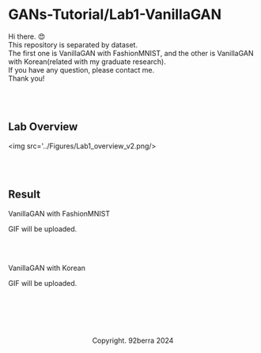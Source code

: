 # GANs-Tutorial/Lab1-VanillaGAN

Hi there. 😍 <br/>
This repository is separated by dataset. <br/>
The first one is VanillaGAN with FashionMNIST, and the other is VanillaGAN with Korean(related with my graduate research).<br/>
If you have any question, please contact me. <br/>
Thank you! <br/>

<br/>
<br/>

## Lab Overview

<img src='../Figures/Lab1_overview_v2.png/>

<br/>
<br/>

## Result

VanillaGAN with FashionMNIST <br/>

GIF will be uploaded.

<br/>
<br/>

VanillaGAN with Korean <br/>

GIF will be uploaded.

<br/>
<br/>
<br/>
<br/>
<br/>

<div align='center'>
    Copyright. 92berra 2024
</div>


